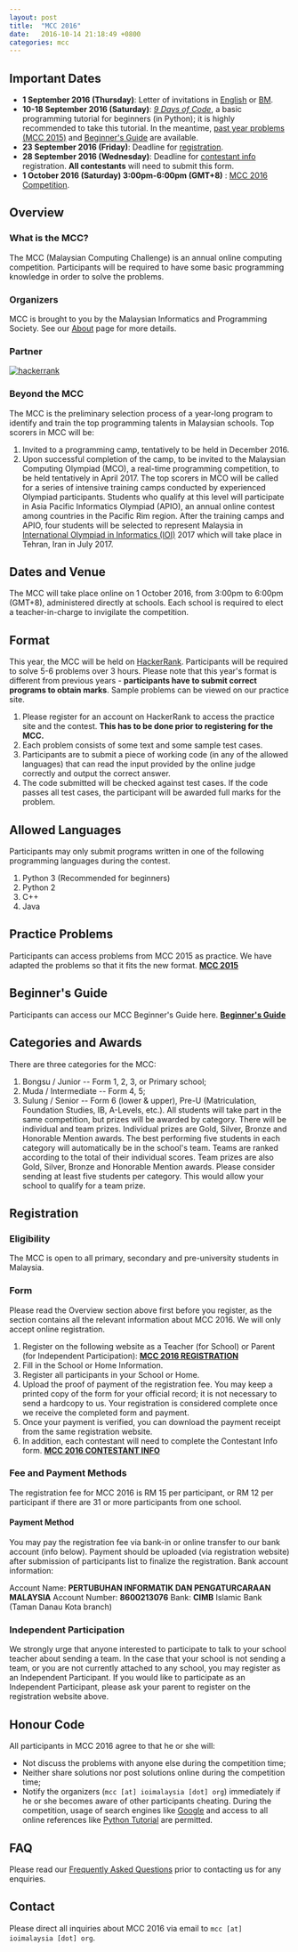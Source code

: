 ```yaml
---
layout: post
title:  "MCC 2016"
date:   2016-10-14 21:18:49 +0800
categories: mcc
---
```

## Important Dates

* **1 September 2016 (Thursday)**: Letter of invitations in [English](https://drive.google.com/open?id=0BzHUizfmGp9_QlBKUW5ESk45OVU) or [BM][1].
* **10-18 September 2016 (Saturday)**: [_9 Days of Code_][2], a basic programming tutorial for beginners (in Python); it is highly recommended to take this tutorial. In the meantime, [past year problems (MCC 2015)][3] and [Beginner's Guide][4] are available.
* **23 September 2016 (Friday)**: Deadline for [registration][5].
* **28 September 2016 (Wednesday)**: Deadline for [contestant info][6] registration. **All contestants** will need to submit this form.
* **1 October 2016 (Saturday) 3:00pm-6:00pm (GMT+8)** : [MCC 2016 Competition][7].

## Overview

### What is the MCC?
The MCC (Malaysian Computing Challenge) is an annual online computing competition. Participants will be required to have some basic programming knowledge in order to solve the problems.

### Organizers
MCC is brought to you by the Malaysian Informatics and Programming Society. See our [About][8] page for more details.

### Partner
[![hackerrank](/images/hackerrank.jpeg)][9]

### Beyond the MCC
The MCC is the preliminary selection process of a year-long program to identify and train the top programming talents in Malaysian schools. Top scorers in MCC will be:

1. Invited to a programming camp, tentatively to be held in December 2016\.
2. Upon successful completion of the camp, to be invited to the Malaysian Computing Olympiad (MCO), a real-time programming competition, to be held tentatively in April 2017\.
The top scorers in MCO will be called for a series of intensive training camps conducted by experienced Olympiad participants. Students who qualify at this level will participate in Asia Pacific Informatics Olympiad (APIO), an annual online contest among countries in the Pacific Rim region. After the training camps and APIO, four students will be selected to represent Malaysia in [International Olympiad in Informatics (IOI)][10] 2017 which will take place in Tehran, Iran in July 2017\.

## Dates and Venue
The MCC will take place online on 1 October 2016, from 3:00pm to 6:00pm (GMT+8), administered directly at schools. Each school is required to elect a teacher-in-charge to invigilate the competition.

## Format
This year, the MCC will be held on [HackerRank][11]. Participants will be required to solve 5-6 problems over 3 hours. Please note that this year's format is different from previous years - **participants have to submit correct programs to obtain marks**. Sample problems can be viewed on our practice site.

1. Please register for an account on HackerRank to access the practice site and the contest. **This has to be done prior to registering for the MCC.**
2. Each problem consists of some text and some sample test cases.
3. Participants are to submit a piece of working code (in any of the allowed languages) that can read the input provided by the online judge correctly and output the correct answer.
4. The code submitted will be checked against test cases. If the code passes all test cases, the participant will be awarded full marks for the problem.

## Allowed Languages
Participants may only submit programs written in one of the following programming languages during the contest.

1. Python 3 (Recommended for beginners)
2. Python 2
3. C++
4. Java

## Practice Problems
Participants can access problems from MCC 2015 as practice. We have adapted the problems so that it fits the new format.
[**MCC 2015**][3]

## Beginner's Guide
Participants can access our MCC Beginner's Guide here.
[**Beginner's Guide**][12]

## Categories and Awards
There are three categories for the MCC:

1. Bongsu / Junior -- Form 1, 2, 3, or Primary school;
2. Muda / Intermediate -- Form 4, 5;
3. Sulung / Senior -- Form 6 (lower & upper), Pre-U (Matriculation, Foundation Studies, IB, A-Levels, etc.).
All students will take part in the same competition, but prizes will be awarded by category. There will be individual and team prizes. Individual prizes are Gold, Silver, Bronze and Honorable Mention awards. The best performing five students in each category will automatically be in the school's team. Teams are ranked according to the total of their individual scores. Team prizes are also Gold, Silver, Bronze and Honorable Mention awards. Please consider sending at least five students per category. This would allow your school to qualify for a team prize.

## Registration

### Eligibility
The MCC is open to all primary, secondary and pre-university students in Malaysia.

### Form
Please read the Overview section above first before you register, as the section contains all the relevant information about MCC 2016\. We will only accept online registration. 

1. Register on the following website as a Teacher (for School) or Parent (for Independent Participation):
[**MCC 2016 REGISTRATION**][13]
2. Fill in the School or Home Information.
3. Register all participants in your School or Home.
4. Upload the proof of payment of the registration fee. You may keep a printed copy of the form for your official record; it is not necessary to send a hardcopy to us. Your registration is considered complete once we receive the completed form and payment.
5. Once your payment is verified, you can download the payment receipt from the same registration website.
6. In addition, each contestant will need to complete the Contestant Info form.
[**MCC 2016 CONTESTANT INFO**][6]

### Fee and Payment Methods
The registration fee for MCC 2016 is RM 15 per participant, or RM 12 per participant if there are 31 or more participants from one school.

#### Payment Method
You may pay the registration fee via bank-in or online transfer to our bank account (info below). Payment should be uploaded (via registration website) after submission of participants list to finalize the registration. Bank account information:

Account Name: **PERTUBUHAN INFORMATIK DAN PENGATURCARAAN MALAYSIA**
Account Number: **8600213076**
Bank: **CIMB** Islamic Bank (Taman Danau Kota branch)

### Independent Participation
We strongly urge that anyone interested to participate to talk to your school teacher about sending a team. In the case that your school is not sending a team, or you are not currently attached to any school, you may register as an Independent Participant. If you would like to participate as an Independent Participant, please ask your parent to register on the registration website above.

## Honour Code
All participants in MCC 2016 agree to that he or she will:

* Not discuss the problems with anyone else during the competition time;
* Neither share solutions nor post solutions online during the competition time;
* Notify the organizers (`mcc [at] ioimalaysia [dot] org`) immediately if he or she becomes aware of other participants cheating.
During the competition, usage of search engines like [Google][14] and access to all online references like [Python Tutorial][15] are permitted.

## FAQ
Please read our [Frequently Asked Questions][16] prior to contacting us for any enquiries.

## Contact
Please direct all inquiries about MCC 2016 via email to `mcc [at] ioimalaysia [dot] org`.



[1]: https://drive.google.com/open?id=0BzHUizfmGp9_X1NGaDRMZ1dyZ00
[2]: http://ioimalaysia.org/competitions/malaysian-computing-challenge/mcc-2016/9-days-of-code
[3]: https://www.hackerrank.com/mcc-2015
[4]: http://ioimalaysia.org/beginners-guide/ "Beginner’s Guide to MCC using Python"
[5]: #registration
[6]: http://bit.ly/mcc-2016-contestant-info
[7]: https://www.hackerrank.com/mcc-2016/
[8]: http://ioimalaysia.org/about
[9]: https://www.hackerrank.com/
[10]: http://www.ioinformatics.org/
[11]: https://www.hackerrank.com/ "HackerRank"
[12]: http://ioimalaysia.org/beginners-guide
[13]: https://mcc-registration.firebaseapp.com/signup
[14]: http://www.google.com
[15]: http://www.tutorialspoint.com/python/
[16]: http://ioimalaysia.org/competitions/malaysian-computing-challenge/mcc-2016/faq/ "FAQ"
